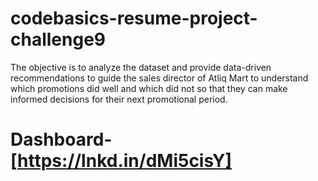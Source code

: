 # codebasics-resume-project-challenge9
The objective is to analyze the dataset and provide data-driven recommendations to guide the sales director of Atliq Mart to understand which promotions did well and which did not so that they can make informed decisions for their next promotional period.  
# Dashboard- [https://lnkd.in/dMi5cisY] 
